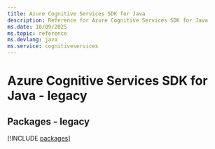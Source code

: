 ```yaml
---
title: Azure Cognitive Services SDK for Java
description: Reference for Azure Cognitive Services SDK for Java
ms.date: 10/09/2025
ms.topic: reference
ms.devlang: java
ms.service: cognitiveservices
---
```

# Azure Cognitive Services SDK for Java - legacy
## Packages - legacy
[!INCLUDE [packages](cognitive-services-index.md)]